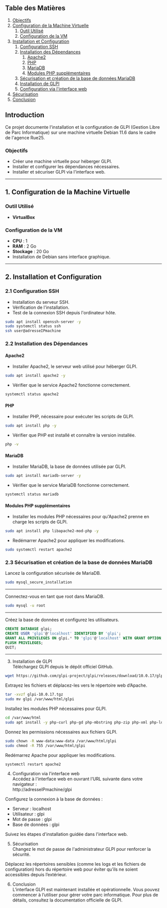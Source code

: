 ## Table des Matières
1. [Objectifs](#objectifs)
2. [Configuration de la Machine Virtuelle](#1-configuration-de-la-machine-virtuelle)
   1. [Outil Utilisé](#outil-utilisé)
   2. [Configuration de la VM](#configuration-de-la-vm)
3. [Installation et Configuration](#2-installation-et-configuration)
   1. [Configuration SSH](#21-configuration-ssh)
   2. [Installation des Dépendances](#22-installation-des-dépendances)
      1. [Apache2](#apache2)
      2. [PHP](#php)
      3. [MariaDB](#mariadb)
      4. [Modules PHP supplémentaires](#modules-php-supplémentaires)
   3. [Sécurisation et création de la base de données MariaDB](#23-sécurisation-et-création-de-la-base-de-données-mariadb)
   4. [Installation de GLPI](#24-installation-de-glpi)
   5. [Configuration via l'interface web](#25-configuration-via-linterface-web)
4. [Sécurisation](#3-sécurisation)
5. [Conclusion](#4-conclusion)


## Introduction
Ce projet documente l'installation et la configuration de GLPI (Gestion Libre de Parc Informatique) sur une machine virtuelle Debian 11.6 dans le cadre de l'agence Rue25.

### Objectifs
- Créer une machine virtuelle pour héberger GLPI.
- Installer et configurer les dépendances nécessaires.
- Installer et sécuriser GLPI via l'interface web.

---

## 1. Configuration de la Machine Virtuelle

### Outil Utilisé
- **VirtualBox**

### Configuration de la VM
- **CPU** : 1
- **RAM** : 2 Go
- **Stockage** : 20 Go
- Installation de Debian sans interface graphique.

---

## 2. Installation et Configuration

### 2.1 Configuration SSH
- Installation du serveur SSH.
- Vérification de l'installation.
- Test de la connexion SSH depuis l'ordinateur hôte.

```bash
sudo apt install openssh-server -y 
sudo systemctl status ssh
ssh user@adresseIPmachine
```

### 2.2 Installation des Dépendances

#### Apache2
- Installer Apache2, le serveur web utilisé pour héberger GLPI.
```bash
sudo apt install apache2 -y
```
- Vérifier que le service Apache2 fonctionne correctement.
```bash
systemctl status apache2
```

#### PHP
- Installer PHP, nécessaire pour exécuter les scripts de GLPI.
```bash
sudo apt install php -y
```

- Vérifier que PHP est installé et connaître la version installée.
```bash
php -v
```
#### MariaDB
- Installer MariaDB, la base de données utilisée par GLPI.
```bash
sudo apt install mariadb-server -y
```
- Vérifier que le service MariaDB fonctionne correctement.
```bash
systemctl status mariadb
```
#### Modules PHP supplémentaires
- Installer les modules PHP nécessaires pour qu'Apache2 prenne en charge les scripts de GLPI.
```bash
sudo apt install php libapache2-mod-php -y
```
- Redémarrer Apache2 pour appliquer les modifications.
```bash
sudo systemctl restart apache2
```
### 2.3 Sécurisation et création de la base de données MariaDB  
Lancez la configuration sécurisée de MariaDB.  
```bash
sudo mysql_secure_installation
```
---  

Connectez-vous en tant que root dans MariaDB.  
```bash
sudo mysql -u root
```
---  

Créez la base de données et configurez les utilisateurs.  
```sql
CREATE DATABASE glpi;
CREATE USER 'glpi'@'localhost' IDENTIFIED BY 'glpi';
GRANT ALL PRIVILEGES ON glpi.* TO 'glpi'@'localhost' WITH GRANT OPTION;
FLUSH PRIVILEGES;
QUIT;
```
---  

3. Installation de GLPI  
Téléchargez GLPI depuis le dépôt officiel GitHub.  
```bash
wget https://github.com/glpi-project/glpi/releases/download/10.0.17/glpi-10.0.17.tgz
```
Extrayez les fichiers et déplacez-les vers le répertoire web d’Apache.  
```bash
tar -xvzf glpi-10.0.17.tgz
sudo mv glpi /var/www/html/glpi
```
Installez les modules PHP nécessaires pour GLPI.  
```bash
cd /var/www/html
sudo apt install -y php-curl php-gd php-mbstring php-zip php-xml php-ldap php-intl php-mysql php-dom php-simplexml php-json php-phar php-pdo php-cgi
```
Donnez les permissions nécessaires aux fichiers GLPI.  
```bash
sudo chown -R www-data:www-data /var/www/html/glpi
sudo chmod -R 755 /var/www/html/glpi
```
Redémarrez Apache pour appliquer les modifications.  
```bash
systemctl restart apache2
```
4. Configuration via l'interface web  
Accédez à l'interface web en ouvrant l’URL suivante dans votre navigateur :  
http://adresseIPmachine/glpi  

Configurez la connexion à la base de données :  
- Serveur : localhost  
- Utilisateur : glpi  
- Mot de passe : glpi  
- Base de données : glpi  

Suivez les étapes d'installation guidée dans l'interface web.  

5. Sécurisation  
Changez le mot de passe de l'administrateur GLPI pour renforcer la sécurité.  

Déplacez les répertoires sensibles (comme les logs et les fichiers de configuration) hors du répertoire web pour éviter qu’ils ne soient accessibles depuis l’extérieur.  


6. Conclusion  
L’interface GLPI est maintenant installée et opérationnelle. Vous pouvez commencer à l’utiliser pour gérer votre parc informatique. Pour plus de détails, consultez la documentation officielle de GLPI.
